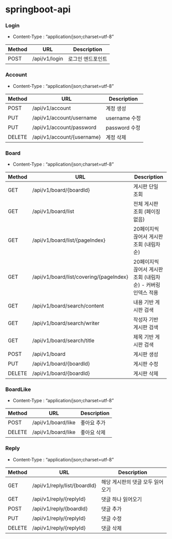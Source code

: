 # springboot-api

### Login

- Content-Type : “application/json;charset=utf-8”

| Method | URL | Description |
| --- | --- | --- |
| POST | /api/v1/login | 로그인 엔드포인트 |

### Account

- Content-Type : “application/json;charset=utf-8”

| Method | URL | Description |
| --- | --- | --- |
| POST | /api/v1/account | 계정 생성 |
| PUT | /api/v1/account/username | username 수정 |
| PUT | /api/v1/account/password | password 수정 |
| DELETE | /api/v1/account/{username} | 계정 삭제 |

### Board

- Content-Type : “application/json;charset=utf-8”

| Method | URL | Description |
| --- | --- | --- |
| GET | /api/v1/board/{boardId} | 게시판 단일 조회 |
| GET | /api/v1/board/list | 전체 게시판 조회 (페이징 없음) |
| GET | /api/v1/board/list/{pageIndex} | 20페이지씩 끊어서 게시판 조회 (내림차순) |
| GET | /api/v1/board/list/covering/{pageIndex} | 20페이지씩 끊어서 게시판 조회 (내림차순) - 커버링 인덱스 적용 |
| GET | /api/v1/board/search/content | 내용 기반 게시판 검색 |
| GET | /api/v1/board/search/writer | 작성자 기반 게시판 검색 |
| GET | /api/v1/board/search/title | 제목 기반 게시판 검색 |
| POST | /api/v1/board | 게시판 생성 |
| PUT | /api/v1/board/{boardId} | 게시판 수정 |
| DELETE | /api/v1/board/{boardId} | 게시판 삭제 |

### BoardLike

- Content-Type : “application/json;charset=utf-8”

| Method | URL | Description |
| --- | --- | --- |
| POST | /api/v1/board/like | 좋아요 추가 |
| DELETE | /api/v1/board/like | 좋아요 삭제 |

### Reply

- Content-Type : “application/json;charset=utf-8”

| Method | URL | Description |
| --- | --- | --- |
| GET | /api/v1/reply/list/{boardId} | 해당 게시판의 댓글 모두 읽어오기 |
| GET | /api/v1/reply/{replyId} | 댓글 하나 읽어오기 |
| POST | /api/v1/reply/{boardId} | 댓글 추가 |
| PUT | /api/v1/reply/{replyId} | 댓글 수정 |
| DELETE | /api/v1/reply/{replyId} | 댓글 삭제 |